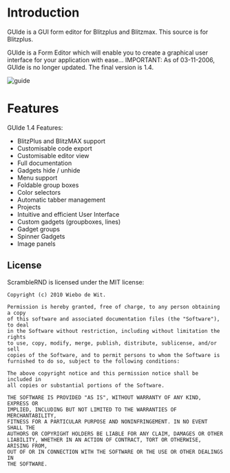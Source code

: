 Introduction
============

GUIde is a GUI form editor for Blitzplus and Blitzmax. This source is for Blitzplus.

GUIde is a Form Editor which will enable you to create a graphical user interface for your application with ease...
IMPORTANT: As of 03-11-2006, GUIde is no longer updated. The final version is 1.4.

![guide](http://members.home.nl/wdw/guide/full2.png)

Features
========

GUIde 1.4 Features:

  * BlitzPlus and BlitzMAX support
  * Customisable code export
  * Customisable editor view
  * Full documentation
  * Gadgets hide / unhide
  * Menu support
  * Foldable group boxes
  * Color selectors
  * Automatic tabber management
  * Projects
  * Intuitive and efficient User Interface
  * Custom gadgets (groupboxes, lines)
  * Gadget groups
  * Spinner Gadgets
  * Image panels


License
-------------------------------------------------------------------------------

ScrambleRND is licensed under the MIT license:

    Copyright (c) 2010 Wiebo de Wit.

    Permission is hereby granted, free of charge, to any person obtaining a copy
    of this software and associated documentation files (the "Software"), to deal
    in the Software without restriction, including without limitation the rights
    to use, copy, modify, merge, publish, distribute, sublicense, and/or sell
    copies of the Software, and to permit persons to whom the Software is
    furnished to do so, subject to the following conditions:

    The above copyright notice and this permission notice shall be included in
    all copies or substantial portions of the Software.

    THE SOFTWARE IS PROVIDED "AS IS", WITHOUT WARRANTY OF ANY KIND, EXPRESS OR
    IMPLIED, INCLUDING BUT NOT LIMITED TO THE WARRANTIES OF MERCHANTABILITY,
    FITNESS FOR A PARTICULAR PURPOSE AND NONINFRINGEMENT. IN NO EVENT SHALL THE
    AUTHORS OR COPYRIGHT HOLDERS BE LIABLE FOR ANY CLAIM, DAMAGES OR OTHER
    LIABILITY, WHETHER IN AN ACTION OF CONTRACT, TORT OR OTHERWISE, ARISING FROM,
    OUT OF OR IN CONNECTION WITH THE SOFTWARE OR THE USE OR OTHER DEALINGS IN
    THE SOFTWARE.

